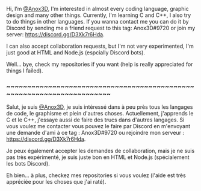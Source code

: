 Hi, I’m [@Anox3D](https://github.com/Anox3D), I'm interested in almost every coding language, graphic design and many other things. Currently, I'm learning C and C++, I also try to do things in other languages. If you wanna contact me you can do it by Discord by sending me a friend request to this tag: Anox3D#9720 or join my server: https://discord.gg/D3Xk7r6Hda.

I can also accept collaboration requests, but I'm not very experimented, I'm just good at HTML and Node.js (espcially Discord bots).

Well... bye, check my repositories if you want (help is really appreciated for things I failed).

### \~~~~~~~~~~~~~~~~~~~~~~~~~~~~~~~~~~~~~~~~~~~~~~~~~~~~~~~~~~~~~~~~~~~~~~

Salut, je suis [@Anox3D](https://github.com/Anox3D), je suis intéressé dans à peu près tous les langages de code, le graphisme et plein d'autres choses. Actuellement, j'apprends le C et le C++, j'essaye aussi de faire des trucs dans d'autres langages. Si vous voulez me contacter vous pouvez le faire par Discord en m'envoyant une demande d'ami à ce tag : Anox3D#9720 ou rejoindre mon serveur : https://discord.gg/D3Xk7r6Hda.

Je peux également accepter les demandes de collaboration, mais je ne suis pas très expérimenté, je suis juste bon en HTML et Node.js (spécialement les bots Discord).

Eh bien... à plus, checkez mes repositories si vous voulez (l'aide est très appréciée pour les choses que j'ai raté).

<!---
Anox3D/Anox3D is a ✨ special ✨ repository because its `README.md` (this file) appears on your GitHub profile.
You can click the Preview link to take a look at your changes.
--->
